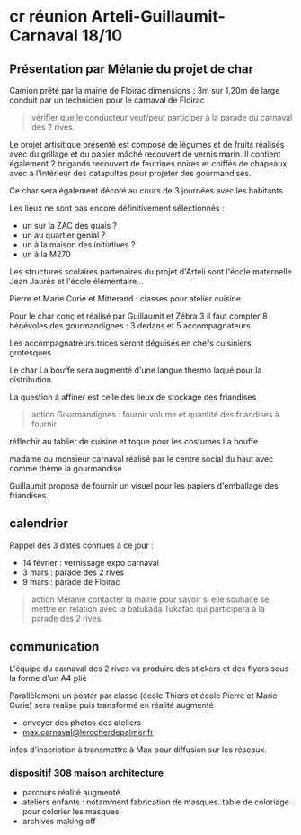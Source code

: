 # cr réunion Arteli-Guillaumit-Carnaval 18/10

## Présentation par Mélanie du projet de char

Camion prêté par la mairie de Floirac
dimensions : 3m sur 1,20m de large
conduit par un technicien pour le carnaval de Floirac

> vérifier que le conducteur veut/peut participer à la parade du carnaval des 2 rives.

Le projet artisitique présenté est composé de légumes et de fruits réalisés avec du grillage et du papier mâché recouvert de vernis marin. Il contient également 2 brigands recouvert de feutrines noires et coiffés de chapeaux avec à l'intérieur des catapultes pour projeter des gourmandises.

Ce char sera également décoré au cours de 3 journées avec les habitants

Les lieux ne sont pas encore définitivement sélectionnés :

* un sur la ZAC des quais ?
* un au quartier génial ?
* un à la maison des initiatives ?
* un à la M270

Les structures scolaires partenaires du projet d'Arteli sont l'école maternelle Jean Jaurès
et l'école élémentaire...

Pierre et Marie Curie et Mitterand : classes pour atelier cuisine

Pour le char conç et réalisé par Guillaumit et Zébra 3 il faut compter 8 bénévoles des gourmandignes : 3 dedans et 5 accompagnateurs

Les accompagnatreurs.trices seront déguisés en chefs cuisiniers grotesques

Le char La bouffe sera augmenté d'une langue thermo laqué pour la distribution.

La question à affiner est celle des lieux de stockage des friandises

> action Gourmandignes : fournir volume et quantité des friandises à fournir

réflechir au tablier de cuisine et toque pour les costumes La bouffe

madame ou monsieur carnaval réalisé par le centre social du haut avec comme thème la gourmandise

Guillaumit propose de fournir un visuel pour les papiers d'emballage des friandises.

## calendrier

Rappel des 3 dates connues à ce jour :

* 14 février : vernissage expo carnaval
* 3 mars : parade des 2 rives
* 9 mars : parade de Floirac

> action Mélanie contacter la mairie pour savoir si elle souhaite se mettre en relation avec la batukada Tukafac qui participera à la parade des 2 rives.

## communication

L'équipe du carnaval des 2 rives va produire des stickers et des flyers sous la forme d'un A4 plié

Parallèlement un poster par classe (école Thiers et école Pierre et Marie Curie) sera réalisé puis transformé en réalité augmenté

* envoyer des photos des ateliers
* max.carnaval@lerocherdepalmer.fr

infos d'inscription à transmettre à Max pour diffusion sur les réseaux.

### dispositif 308 maison architecture

* parcours réalité augmenté
* ateliers enfants : notamment fabrication de masques. table de coloriage pour colorier les masques
* archives making off